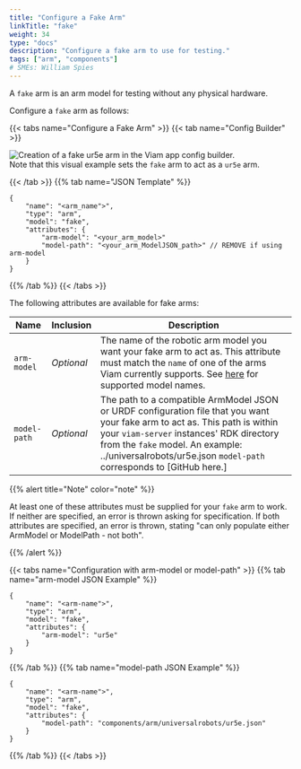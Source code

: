 ```yaml
---
title: "Configure a Fake Arm"
linkTitle: "fake"
weight: 34
type: "docs"
description: "Configure a fake arm to use for testing."
tags: ["arm", "components"]
# SMEs: William Spies
---
```


A `fake` arm is an arm model for testing without any physical hardware.

Configure a `fake` arm as follows:

{{< tabs name="Configure a Fake Arm" >}}
{{< tab name="Config Builder" >}}

<img src="../img/fake-arm-ui-config.png" alt="Creation of a fake ur5e arm in the Viam app config builder." style="max-width:600px" />

<br>
Note that this visual example sets the <code>fake</code> arm to act as a <code>ur5e</code> arm.

{{< /tab >}}
{{% tab name="JSON Template" %}}

```json-viam {class="line-numbers linkable-line-numbers"}
{
    "name": "<arm_name">",
    "type": "arm",
    "model": "fake",
    "attributes": {
        "arm-model": "<your_arm_model>"
        "model-path": "<your_arm_ModelJSON_path>" // REMOVE if using arm-model
    }
}
```

{{% /tab %}}
{{< /tabs >}}

The following attributes are available for fake arms:

| Name | Inclusion | Description |
| ---- | --------- | ----------- |
| `arm-model` | *Optional* | The name of the robotic arm model you want your fake arm to act as. This attribute must match the `name` of one of the arms Viam currently supports. See [here](../#configuration) for supported model names. |
| `model-path` | *Optional* | The path to a compatible ArmModel JSON or URDF configuration file that you want your fake arm to act as. This path is within your `viam-server` instances' RDK directory from the `fake` model. An example: <file>../universalrobots/ur5e.json</file> `model-path` corresponds to [GitHub here.] |

{{% alert title="Note" color="note" %}}

At least one of these attributes must be supplied for your `fake` arm to work.
If neither are specified, an error is thrown asking for specification.
If both attributes are specified, an error is thrown, stating "can only populate either ArmModel or ModelPath - not both".

{{% /alert %}}

{{< tabs name="Configuration with arm-model or model-path" >}}
{{% tab name="arm-model JSON Example" %}}

```json-viam {class="line-numbers linkable-line-numbers"}
{
    "name": "<arm-name">",
    "type": "arm",
    "model": "fake",
    "attributes": {
        "arm-model": "ur5e"
    }
}
```

{{% /tab %}}
{{% tab name="model-path JSON Example" %}}

```json-viam {class="line-numbers linkable-line-numbers"}
{
    "name": "<arm-name">",
    "type": "arm",
    "model": "fake",
    "attributes": {
        "model-path": "components/arm/universalrobots/ur5e.json"
    }
}
```

{{% /tab %}}
{{< /tabs >}}
